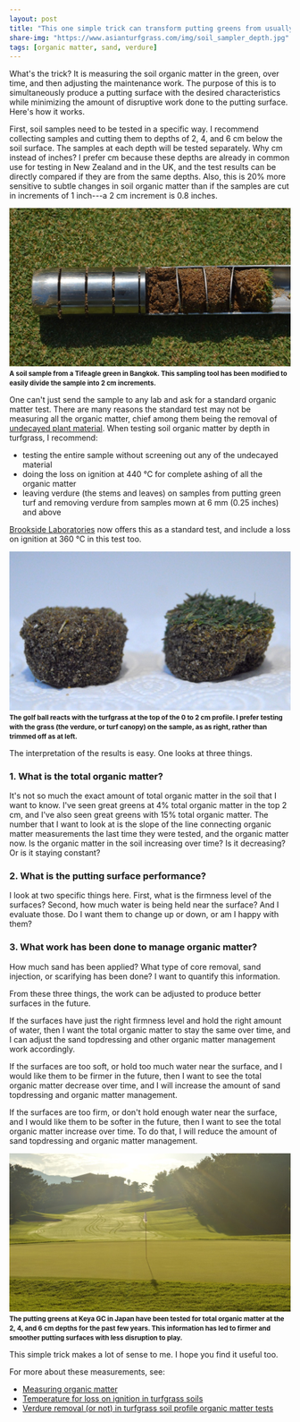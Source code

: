 ```yaml
---
layout: post
title: "This one simple trick can transform putting greens from usually good to consistently great"
share-img: "https://www.asianturfgrass.com/img/soil_sampler_depth.jpg"
tags: [organic matter, sand, verdure]
---
```


What's the trick? It is measuring the soil organic matter in the green, over time, and then adjusting the maintenance work. The purpose of this is to simultaneously produce a putting surface with the desired characteristics while minimizing the amount of disruptive work done to the putting surface. Here's how it works.

First, soil samples need to be tested in a specific way. I recommend collecting samples and cutting them to depths of 2, 4, and 6 cm below the soil surface. The samples at each depth will be tested separately. Why cm instead of inches? I prefer cm because these depths are already in common use for testing in New Zealand and in the UK, and the test results can be directly compared if they are from the same depths. Also, this is 20% more sensitive to subtle changes in soil organic matter than if the samples are cut in increments of 1 inch---a 2 cm increment is 0.8 inches.

![soil sampler in Bangkok](/img/soil_sampler_depth.jpg)
<small><strong>A soil sample from a Tifeagle green in Bangkok. This sampling tool has been modified to easily divide the sample into 2 cm increments.</strong></small>

One can't just send the sample to any lab and ask for a standard organic matter test. There are many reasons the standard test may not be measuring all the organic matter, chief among them being the removal of [undecayed plant material](https://www.asianturfgrass.com/2019-06-10-measuring-organic-matter/). When testing soil organic matter by depth in turfgrass, I recommend:

* testing the entire sample without screening out any of the undecayed material
* doing the loss on ignition at 440 °C for complete ashing of all the organic matter 
* leaving verdure (the stems and leaves) on samples from putting green turf and removing verdure from samples mown at 6 mm (0.25 inches) and above

[Brookside Laboratories](https://www.blinc.com/) now offers this as a standard test, and include a loss on ignition at 360 °C in this test too.

![verdure on an off a sample](/img/verdure_2cm.jpg)
<small><strong>The golf ball reacts with the turfgrass at the top of the 0 to 2 cm profile. I prefer testing with the grass (the verdure, or turf canopy) on the sample, as as right, rather than trimmed off as at left.</strong></small>

The interpretation of the results is easy. One looks at three things. 

### 1. What is the total organic matter?

It's not so much the exact amount of total organic matter in the soil that I want to know. I've seen great greens at 4% total organic matter in the top 2 cm, and I've also seen great greens with 15% total organic matter. The number that I want to look at is the slope of the line connecting organic matter measurements the last time they were tested, and the organic matter now. Is the organic matter in the soil increasing over time? Is it decreasing? Or is it staying constant?

### 2. What is the putting surface performance?

I look at two specific things here. First, what is the firmness level of the surfaces? Second, how much water is being held near the surface? And I evaluate those. Do I want them to change up or down, or am I happy with them?

### 3. What work has been done to manage organic matter?

How much sand has been applied? What type of core removal, sand injection, or scarifying has been done? I want to quantify this information.

From these three things, the work can be adjusted to produce better surfaces in the future.

If the surfaces have just the right firmness level and hold the right amount of water, then I want the total organic matter to stay the same over time, and I can adjust the sand topdressing and other organic matter management work accordingly.

If the surfaces are too soft, or hold too much water near the surface, and I would like them to be firmer in the future, then I want to see the total organic matter decrease over time, and I will increase the amount of sand topdressing and organic matter management.

If the surfaces are too firm, or don't hold enough water near the surface, and I would like them to be softer in the future, then I want to see the total organic matter increase over time. To do that, I will reduce the amount of sand topdressing and organic matter management.

![hole 1 at keya gc in Fukuoka](/img/keya1.jpg)
<small><strong>The putting greens at Keya GC in Japan have been tested for total organic matter at the 2, 4, and 6 cm depths for the past few years. This information has led to firmer and smoother putting surfaces with less disruption to play.</strong></small>

This simple trick makes a lot of sense to me. I hope you find it useful too.

For more about these measurements, see:

* [Measuring organic matter](https://www.asianturfgrass.com/2019-06-10-measuring-organic-matter/)
* [Temperature for loss on ignition in turfgrass soils](https://www.asianturfgrass.com/2019-06-14-measuring-organic-matter-ignition-temperature/)
* [Verdure removal (or not) in turfgrass soil profile organic matter tests](https://www.asianturfgrass.com/2019-06-19-verdure-organic-matter-testing/)
